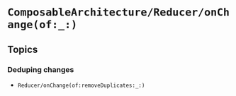 # ``ComposableArchitecture/Reducer/onChange(of:_:)``

## Topics

### Deduping changes

- ``Reducer/onChange(of:removeDuplicates:_:)``

